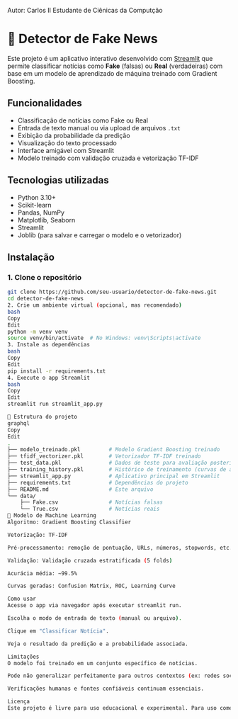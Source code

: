 Autor: Carlos II
Estudante de Ciênicas da Computção

# 📰 Detector de Fake News

Este projeto é um aplicativo interativo desenvolvido com [Streamlit](https://streamlit.io/) que permite classificar notícias como **Fake** (falsas) ou **Real** (verdadeiras) com base em um modelo de aprendizado de máquina treinado com Gradient Boosting.

## Funcionalidades

- Classificação de notícias como Fake ou Real
- Entrada de texto manual ou via upload de arquivos `.txt`
- Exibição da probabilidade da predição
- Visualização do texto processado
- Interface amigável com Streamlit
- Modelo treinado com validação cruzada e vetorização TF-IDF

## Tecnologias utilizadas

- Python 3.10+
- Scikit-learn
- Pandas, NumPy
- Matplotlib, Seaborn
- Streamlit
- Joblib (para salvar e carregar o modelo e o vetorizador)

## Instalação

### 1. Clone o repositório

```bash
git clone https://github.com/seu-usuario/detector-de-fake-news.git
cd detector-de-fake-news
2. Crie um ambiente virtual (opcional, mas recomendado)
bash
Copy
Edit
python -m venv venv
source venv/bin/activate  # No Windows: venv\Scripts\activate
3. Instale as dependências
bash
Copy
Edit
pip install -r requirements.txt
4. Execute o app Streamlit
bash
Copy
Edit
streamlit run streamlit_app.py

📁 Estrutura do projeto
graphql
Copy
Edit
.
├── modelo_treinado.pkl         # Modelo Gradient Boosting treinado
├── tfidf_vectorizer.pkl        # Vetorizador TF-IDF treinado
├── test_data.pkl               # Dados de teste para avaliação posterior
├── training_history.pkl        # Histórico de treinamento (curvas de aprendizado, AUC, etc.)
├── streamlit_app.py            # Aplicativo principal em Streamlit
├── requirements.txt            # Dependências do projeto
├── README.md                   # Este arquivo
└── data/
    ├── Fake.csv                # Notícias falsas
    └── True.csv                # Notícias reais
🤖 Modelo de Machine Learning
Algoritmo: Gradient Boosting Classifier

Vetorização: TF-IDF

Pré-processamento: remoção de pontuação, URLs, números, stopwords, etc.

Validação: Validação cruzada estratificada (5 folds)

Acurácia média: ~99.5%

Curvas geradas: Confusion Matrix, ROC, Learning Curve

Como usar
Acesse o app via navegador após executar streamlit run.

Escolha o modo de entrada de texto (manual ou arquivo).

Clique em "Classificar Notícia".

Veja o resultado da predição e a probabilidade associada.

Limitações
O modelo foi treinado em um conjunto específico de notícias.

Pode não generalizar perfeitamente para outros contextos (ex: redes sociais).

Verificações humanas e fontes confiáveis continuam essenciais.

Licença
Este projeto é livre para uso educacional e experimental. Para uso comercial, entre em contato com o autor.
